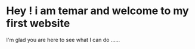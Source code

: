 # Hey ! i am temar and welcome to my first website

I'm glad you are here to see what I can do ......
